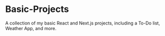 # Basic-Projects
A collection of my basic React and Next.js projects, including a To-Do list, Weather App, and more.
